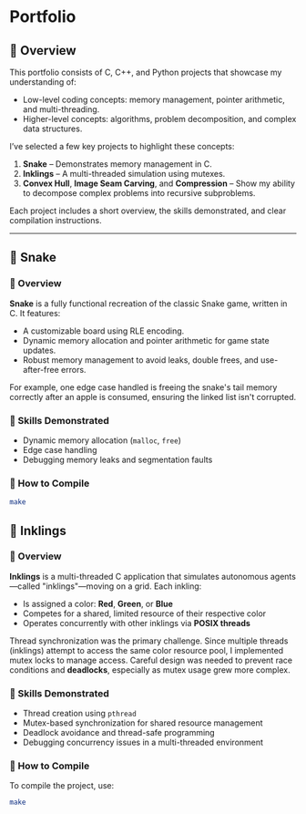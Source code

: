 # Portfolio

## 📌 Overview

This portfolio consists of C, C++, and Python projects that showcase my understanding of:

- Low-level coding concepts: memory management, pointer arithmetic, and multi-threading.
- Higher-level concepts: algorithms, problem decomposition, and complex data structures.

I’ve selected a few key projects to highlight these concepts:

1. **Snake** – Demonstrates memory management in C.
2. **Inklings** – A multi-threaded simulation using mutexes.
3. **Convex Hull**, **Image Seam Carving**, and **Compression** – Show my ability to decompose complex problems into recursive subproblems.

Each project includes a short overview, the skills demonstrated, and clear compilation instructions.

---

## 🐍 Snake

### 🔹 Overview

**Snake** is a fully functional recreation of the classic Snake game, written in C. It features:

- A customizable board using RLE encoding.
- Dynamic memory allocation and pointer arithmetic for game state updates.
- Robust memory management to avoid leaks, double frees, and use-after-free errors.

For example, one edge case handled is freeing the snake's tail memory correctly after an apple is consumed, ensuring the linked list isn't corrupted.

### 🔹 Skills Demonstrated

- Dynamic memory allocation (`malloc`, `free`)
- Edge case handling
- Debugging memory leaks and segmentation faults

### 🔹 How to Compile

```bash
make
```

## 🎨 Inklings

### 🔹 Overview

**Inklings** is a multi-threaded C application that simulates autonomous agents—called "inklings"—moving on a grid. Each inkling:

- Is assigned a color: **Red**, **Green**, or **Blue**
- Competes for a shared, limited resource of their respective color
- Operates concurrently with other inklings via **POSIX threads**

Thread synchronization was the primary challenge. Since multiple threads (inklings) attempt to access the same color resource pool, I implemented mutex locks to manage access. Careful design was needed to prevent race conditions and **deadlocks**, especially as mutex usage grew more complex.

### 🔹 Skills Demonstrated

- Thread creation using `pthread`
- Mutex-based synchronization for shared resource management
- Deadlock avoidance and thread-safe programming
- Debugging concurrency issues in a multi-threaded environment

### 🔹 How to Compile

To compile the project, use:

```bash
make
```
